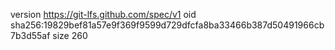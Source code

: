 version https://git-lfs.github.com/spec/v1
oid sha256:19829bef81a57e9f369f9599d729dfcfa8ba33466b387d50491966cb7b3d55af
size 260
